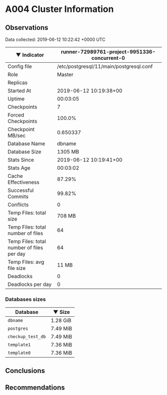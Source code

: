 # A004 Cluster Information #

## Observations ##
Data collected: 2019-06-12 10:22:42 +0000 UTC  

|&#9660;&nbsp;Indicator | runner-72989761-project-9951336-concurrent-0 |
|--------|-------|
|Config file |/etc/postgresql/11/main/postgresql.conf|
|Role |Master|
|Replicas ||
|Started At |2019-06-12&nbsp;10:19:38+00|
|Uptime |00:03:05|
|Checkpoints |7|
|Forced Checkpoints |100.0%|
|Checkpoint MB/sec |0.650337|
|Database Name |dbname|
|Database Size |1305&nbsp;MB|
|Stats Since |2019-06-12&nbsp;10:19:41+00|
|Stats Age |00:03:02|
|Cache Effectiveness |87.29%|
|Successful Commits |99.82%|
|Conflicts |0|
|Temp Files: total size |708&nbsp;MB|
|Temp Files: total number of files |64|
|Temp Files: total number of files per day |64|
|Temp Files: avg file size |11&nbsp;MB|
|Deadlocks |0|
|Deadlocks per day |0|


### Databases sizes ###

| Database | &#9660;&nbsp;Size |
|----------|--------|
| `dbname` | 1.28&nbsp;GiB |
| `postgres` | 7.49&nbsp;MiB |
| `checkup_test_db` | 7.49&nbsp;MiB |
| `template1` | 7.36&nbsp;MiB |
| `template0` | 7.36&nbsp;MiB |


## Conclusions ##


## Recommendations ##


